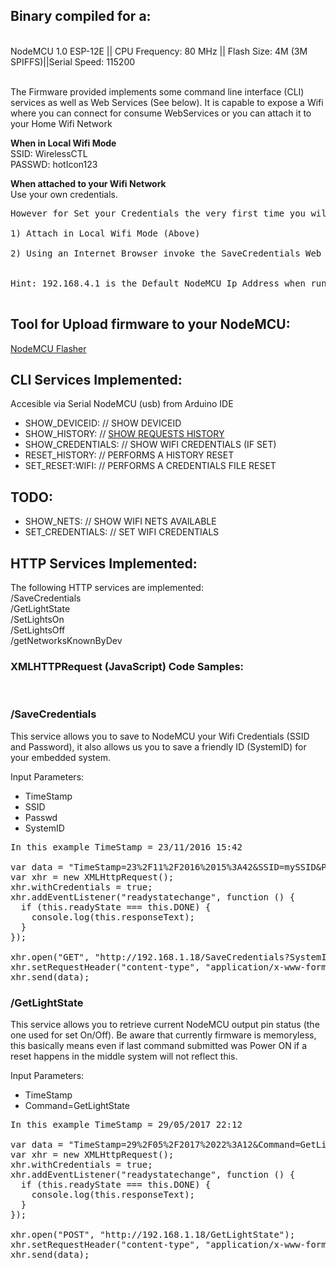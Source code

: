 <h2>Binary compiled for a: </h2>
<br>NodeMCU 1.0 ESP-12E || CPU Frequency: 80 MHz || Flash Size: 4M (3M SPIFFS)||Serial Speed: 115200<br><br>

The Firmware provided implements some command line interface (CLI) services as well as Web Services (See below). It is capable to expose a Wifi where you can connect for consume WebServices or you can attach it to your Home Wifi Network<br>

<b>When in Local Wifi Mode</b><br>
SSID: WirelessCTL<br>
PASSWD: hotIcon123<br>

<b>When attached to your Wifi Network</b><br>
Use your own credentials.<br>
<pre>
However for Set your Credentials the very first time you will need:<br>
1) Attach in Local Wifi Mode (Above)<br>
2) Using an Internet Browser invoke the SaveCredentials Web Service as described below in SaveCredentials section.<br>

Hint: 192.168.4.1 is the Default NodeMCU Ip Address when running in Local Wifi Mode<br>
</pre>

<h2>Tool for Upload firmware to your NodeMCU:</h2>
<a href="https://github.com/nodemcu/nodemcu-flasher">NodeMCU Flasher</a>


<h2>CLI Services Implemented:</h2>     
Accesible via Serial NodeMCU (usb) from Arduino IDE<br>
<ul>
<li>SHOW_DEVICEID:          //  SHOW DEVICEID</li>
<li>SHOW_HISTORY:           //  <a href="https://github.com/eeijcea/WirelessCTL/blob/master/Firmware/SHOW_HISTORY.png">SHOW REQUESTS HISTORY</a></li> 
<li>SHOW_CREDENTIALS:       //  SHOW WIFI CREDENTIALS (IF SET)</li>
<li>RESET_HISTORY:          //  PERFORMS A HISTORY RESET</li>
<li>SET_RESET:WIFI:         //  PERFORMS A CREDENTIALS FILE RESET</li>
</ul>

<h2>TODO:</h2>
<ul>
<li>SHOW_NETS:              //  SHOW WIFI NETS AVAILABLE</li>
<li>SET_CREDENTIALS:        //  SET WIFI CREDENTIALS</li>
</ul>


<h2>HTTP Services Implemented:</h2>

The following HTTP services are implemented: <br>
  /SaveCredentials       <br>
  /GetLightState         <br>
  /SetLightsOn           <br>
  /SetLightsOff          <br>
  /getNetworksKnownByDev <br>


<h3>XMLHTTPRequest (JavaScript) Code Samples:</h3><br>

<h3><b>/SaveCredentials</b></h3>
<p>This service allows you to save to NodeMCU your Wifi Credentials (SSID and Password), it also allows us you to save a friendly ID (SystemID) for your embedded system.</p><p>Input Parameters:</p>
<ul>
<li>TimeStamp</li>
<li>SSID</li>
<li>Passwd</li>
<li>SystemID</li>
</ul>

<pre>
In this example TimeStamp = 23/11/2016 15:42

var data = "TimeStamp=23%2F11%2F2016%2015%3A42&SSID=mySSID&Passwd=myPasswd&SystemID=mySystemID";
var xhr = new XMLHttpRequest();
xhr.withCredentials = true;
xhr.addEventListener("readystatechange", function () {
  if (this.readyState === this.DONE) {
    console.log(this.responseText);
  }
});

xhr.open("GET", "http://192.168.1.18/SaveCredentials?SystemID=mySystemID&Passwd=myPasswd&SSID=mySSID&TimeStamp=22%2F01%2F2017");
xhr.setRequestHeader("content-type", "application/x-www-form-urlencoded");
xhr.send(data);
</pre>

<h3><b>/GetLightState</b></h3>
<p>This service allows you to retrieve current NodeMCU output pin status (the one used for set On/Off). Be aware that currently firmware is memoryless, this basically means even if last command submitted was Power ON if a reset happens in the middle system will not reflect this.</p>
<p>Input Parameters:</p>
<ul>
<li>TimeStamp</li>
<li>Command=GetLightState</li>
</ul>

<pre>
In this example TimeStamp = 29/05/2017 22:12

var data = "TimeStamp=29%2F05%2F2017%2022%3A12&Command=GetLightState";
var xhr = new XMLHttpRequest();
xhr.withCredentials = true;
xhr.addEventListener("readystatechange", function () {
  if (this.readyState === this.DONE) {
    console.log(this.responseText);
  }
});

xhr.open("POST", "http://192.168.1.18/GetLightState");
xhr.setRequestHeader("content-type", "application/x-www-form-urlencoded");
xhr.send(data);
</pre>

